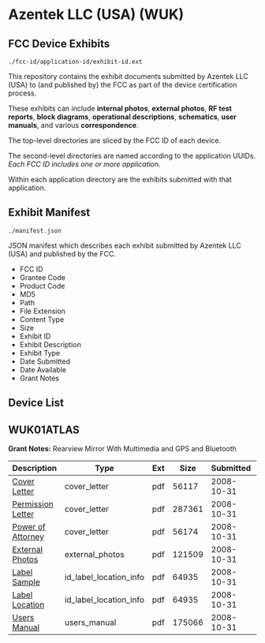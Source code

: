 # Azentek LLC (USA) (WUK)
## FCC Device Exhibits

```
./fcc-id/application-id/exhibit-id.ext
```

This repository contains the exhibit documents submitted by Azentek LLC (USA) to (and published by) the FCC as part of the device certification process.

These exhibits can include **internal photos**, **external photos**, **RF test reports**, **block diagrams**, **operational descriptions**, **schematics**, **user manuals**, and various **correspondence**.

The top-level directories are sliced by the FCC ID of each device.

The second-level directories are named according to the application UUIDs. *Each FCC ID includes one or more application.*

Within each application directory are the exhibits submitted with that application. 

## Exhibit Manifest

```
./manifest.json
```

JSON manifest which describes each exhibit submitted by Azentek LLC (USA) and published by the FCC.

- FCC ID
- Grantee Code
- Product Code
- MD5
- Path
- File Extension
- Content Type
- Size
- Exhibit ID
- Exhibit Description
- Exhibit Type
- Date Submitted
- Date Available
- Grant Notes

## Device List
## WUK01ATLAS
**Grant Notes:** Rearview Mirror With Multimedia and GPS and Bluetooth

| Description | Type | Ext | Size | Submitted | Available |
| ----------- | ---- | --- | ---- | --------- | --------- |
| [Cover Letter](WUK01ATLAS/f068d5959ef23df6991367850e9cb35b/1024564.pdf) | cover_letter | pdf | 56117 | 2008-10-31 | 2008-10-31 |
| [Permission Letter](WUK01ATLAS/f068d5959ef23df6991367850e9cb35b/1024568.pdf) | cover_letter | pdf | 287361 | 2008-10-31 | 2008-10-31 |
| [Power of Attorney](WUK01ATLAS/f068d5959ef23df6991367850e9cb35b/1024569.pdf) | cover_letter | pdf | 56174 | 2008-10-31 | 2008-10-31 |
| [External Photos](WUK01ATLAS/f068d5959ef23df6991367850e9cb35b/1024565.pdf) | external_photos | pdf | 121509 | 2008-10-31 | 2008-10-31 |
| [Label Sample](WUK01ATLAS/f068d5959ef23df6991367850e9cb35b/1024566.pdf) | id_label_location_info | pdf | 64935 | 2008-10-31 | 2008-10-31 |
| [Label Location](WUK01ATLAS/f068d5959ef23df6991367850e9cb35b/1024566.pdf) | id_label_location_info | pdf | 64935 | 2008-10-31 | 2008-10-31 |
| [Users Manual](WUK01ATLAS/f068d5959ef23df6991367850e9cb35b/1024570.pdf) | users_manual | pdf | 175066 | 2008-10-31 | 2008-10-31 |
